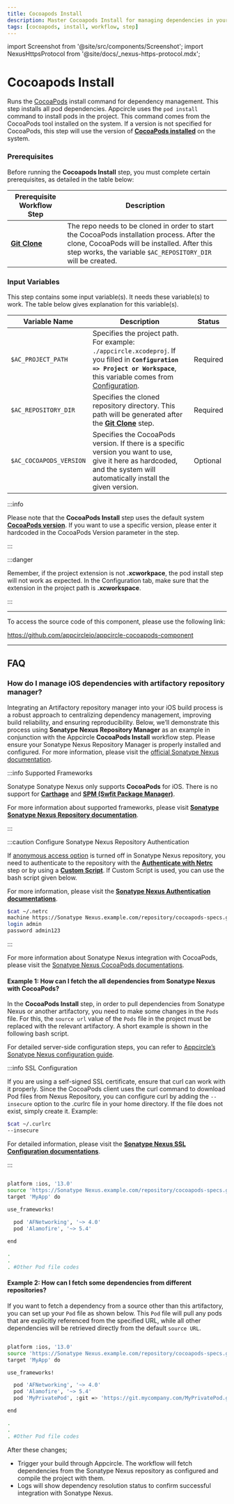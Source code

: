 ```yaml
---
title: Cocoapods Install
description: Master Cocoapods Install for managing dependencies in your project. Learn how to use the 'pod install' command effectively.
tags: [cocoapods, install, workflow, step]
---
```


import Screenshot from '@site/src/components/Screenshot';
import NexusHttpsProtocol from '@site/docs/\_nexus-https-protocol.mdx';

# Cocoapods Install

Runs the [CocoaPods](https://cocoapods.org) install command for dependency management. This step installs all pod dependencies. Appcircle uses the `pod install` command to install pods in the project. This command comes from the CocoaPods tool installed on the system. If a version is not specified for CocoaPods, this step will use the version of [**CocoaPods installed**](/infrastructure/ios-build-infrastructure#ios-build-agent-stacks) on the system.

### Prerequisites

Before running the **Cocoapods Install** step, you must complete certain prerequisites, as detailed in the table below:

| Prerequisite Workflow Step                                                        | Description                                                                                                                                                                                              |
| --------------------------------------------------------------------------------- | -------------------------------------------------------------------------------------------------------------------------------------------------------------------------------------------------------- |
| [**Git Clone**](/workflows/common-workflow-steps/git-clone) | The repo needs to be cloned in order to start the CocoaPods installation process. After the clone, CocoaPods will be installed. After this step works, the variable `$AC_REPOSITORY_DIR` will be created. |

<Screenshot url='https://cdn.appcircle.io/docs/assets/BE2588-pod_order.png' />

### Input Variables

This step contains some input variable(s). It needs these variable(s) to work. The table below gives explanation for this variable(s).

<Screenshot url='https://cdn.appcircle.io/docs/assets/BE2588-pod_version.png' />

| Variable Name           | Description                                                                                                                                                                                                                                   | Status   |
| ----------------------- |-----------------------------------------------------------------------------------------------------------------------------------------------------------------------------------------------------------------------------------------------| -------- |
| `$AC_PROJECT_PATH`      | Specifies the project path. For example: `./appcircle.xcodeproj`. If you filled in **`Configuration => Project or Workspace`**, this variable comes from [Configuration](/build/build-process-management/configurations). | Required |
| `$AC_REPOSITORY_DIR`    | Specifies the cloned repository directory. This path will be generated after the [**Git Clone**](/workflows/common-workflow-steps/git-clone) step.                                                                                            | Required |
| `$AC_COCOAPODS_VERSION` | Specifies the CocoaPods version. If there is a specific version you want to use, give it here as hardcoded, and the system will automatically install the given version.                                                                      | Optional |

:::info

Please note that the **CocoaPods Install** step uses the default system [**CocoaPods version**](/infrastructure/ios-build-infrastructure#ios-build-agent-stacks). If you want to use a specific version, please enter it hardcoded in the CocoaPods Version parameter in the step.

:::

:::danger

Remember, if the project extension is not **.xcworkpace**, the pod install step will not work as expected. In the Configuration tab, make sure that the extension in the project path is **.xcworkspace**.

:::

---

To access the source code of this component, please use the following link:

https://github.com/appcircleio/appcircle-cocoapods-component

---

## FAQ

### How do I manage iOS dependencies with artifactory repository manager?

Integrating an Artifactory repository manager into your iOS build process is a robust approach to centralizing dependency management, improving build reliability, and ensuring reproducibility. Below, we’ll demonstrate this process using **Sonatype Nexus Repository Manager** as an example in conjunction with the Appcircle **CocoaPods Install** workflow step. Please ensure your Sonatype Nexus Repository Manager is properly installed and configured. For more information, please visit the [official Sonatype Nexus documentation](https://help.sonatype.com/repomanager3).

:::info Supported Frameworks

Sonatype Sonatype Nexus only supports **CocoaPods** for iOS. There is no support for [**Carthage**](https://github.com/Carthage/Carthage) and [**SPM (Swfit Package Manager)**](https://www.swift.org/documentation/package-manager/).

For more information about supported frameworks, please visit [**Sonatype Sonatype Nexus Repository documentation**](https://help.sonatype.com/en/formats.html).

:::

:::caution Configure Sonatype Nexus Repository Authentication

If [anonymous access option](https://help.sonatype.com/en/anonymous-access.html) is turned off in Sonatype Nexus repository, you need to authenticate to the repository with the [**Authenticate with Netrc**](/workflows/common-workflow-steps/authenticate-with-netrc) step or by using a [**Custom Script**](/workflows/common-workflow-steps/custom-script). If Custom Script is used, you can use the bash script given below.

For more information, please visit the [**Sonatype Nexus Authentication documentations**](https://help.sonatype.com/en/cocoapods-repositories.html#configure-nexus-repository-authentication).

```bash
$cat ~/.netrc
machine https://Sonatype Nexus.example.com/repository/cocoapods-specs.git
login admin
password admin123
```

:::

For more information about Sonatype Nexus integration with CocoaPods, please visit the [Sonatype Nexus CocoaPods documentations](https://help.sonatype.com/en/cocoapods-repositories.html).

#### Example 1: How can I fetch the all dependencies from Sonatype Nexus with CocoaPods?

In the **CocoaPods Install** step, in order to pull dependencies from Sonatype Nexus or another artifactory, you need to make some changes in the `Pods` file. For this, the `source url` value of the `Pods` file in the project must be replaced with the relevant artifactory. A short example is shown in the following bash script.

For detailed server-side configuration steps, you can refer to [Appcircle’s Sonatype Nexus configuration guide](/self-hosted-appcircle/install-server/linux-package/configure-server/external-image-registry#sonatype-nexus-configuration).


<NexusHttpsProtocol />

:::info SSL Configuration

If you are using a self-signed SSL certificate, ensure that curl can work with it properly. Since the CocoaPods client uses the curl command to download Pod files from Nexus Repository, you can configure curl by adding the `--insecure` option to the .curlrc file in your home directory. If the file does not exist, simply create it. Example:

```bash
$cat ~/.curlrc
--insecure
```

For detailed information, please visit the [**Sonatype Nexus SSL Configuration documentations**](https://help.sonatype.com/en/cocoapods-repositories.html#configure-ssl).

:::

```bash

platform :ios, '13.0'
source 'https://Sonatype Nexus.example.com/repository/cocoapods-specs.git'
target 'MyApp' do

use_frameworks!
  
  pod 'AFNetworking', '~> 4.0'
  pod 'Alamofire', '~> 5.4'

end

.
.
. #Other Pod file codes

```

#### Example 2: How can I fetch some dependencies from different repositories?

If you want to fetch a dependency from a source other than this artifactory, you can set up your `Pod` file as shown below. This `Pod` file will pull any pods that are explicitly referenced from the specified URL, while all other dependencies will be retrieved directly from the default `source URL`.

```bash

platform :ios, '13.0'
source 'https://Sonatype Nexus.example.com/repository/cocoapods-specs.git'
target 'MyApp' do

use_frameworks!

  pod 'AFNetworking', '~> 4.0'
  pod 'Alamofire', '~> 5.4'
  pod 'MyPrivatePod', :git => 'https://git.mycompany.com/MyPrivatePod.git', :branch => 'main'

end

.
.
. #Other Pod file codes

```

After these changes;

- Trigger your build through Appcircle. The workflow will fetch dependencies from the Sonatype Nexus repository as configured and compile the project with them.
- Logs will show dependency resolution status to confirm successful integration with Sonatype Nexus.